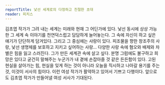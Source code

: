 ```yaml
---
reportTitle: 낯선 세계로의 다정하고 친절한 초대
reader: 피치스
---
```


김초엽 작가가 그려 내는 세계는 미래와 현재 그 어딘가에 있다. 낯선 동시에 상상 가능한 그 세계 속 이야기를 천연덕스럽고 담담하게 늘어놓는다. 그 속에 자신이 하고 싶은 얘기가 단단하게 담겨있다. 그리고 그 중심에는 사랑이 있다. 피조물을 향한 창조주의 사랑, 낯선 생명체를 보호하고 지키고 싶어하는 사랑... 다양한 사랑 속에 혐오와 배제와 차별은 힘을 잃고 스러진다. 그가 만든 세계관 속에 살고 싶다. 분명 그럼에도 불구하고 희망은 있다고 굳건히 말해주는 누군가가 내 곁에 손잡아즐 것 같은 든든함이 있다. 고된 현실을 살아가는 힘, 현실을 잊게 하는 것이 아니라 오늘을 직시하고 나아갈 용기를 주는 것, 이것이 서사의 힘이다. 이런 여성 작가가 활약하고 있어서 기쁘고 다행이다. 앞으로도 김초엽 작가가 만들어낼 여성 서사가 기대된다.
